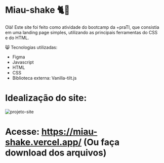 # Miau-shake 🐈🥛

Olá! Este site foi feito como atividade do bootcamp da +praTI, que consistia em uma landing page simples, utilizando as principais ferramentas do CSS e do HTML.

😸 Tecnologias utilizadas:

- Figma
- Javascript
- HTML
- CSS
- Biblioteca externa: Vanilla-tilt.js

# Idealização do site:

![projeto-site](https://github.com/user-attachments/assets/bdaa7461-edc9-4d54-a892-b694ff16dc33)


# Acesse: https://miau-shake.vercel.app/ (Ou faça download dos arquivos)


